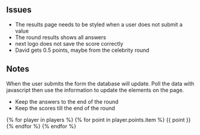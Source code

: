 ## Issues
- The results page needs to be styled when a user does not submit a value
- The round results shows all answers
- next logo does not save the score correctly
- David gets 0.5 points, maybe from the celebrity round

## Notes

When the user submits the form the database will update.
Poll the data with javascript then use the information to update the elements on the page.

- Keep the answers to the end of the round
- Keep the scores till the end of the round

{% for player in players %}
    {% for point in player.points.item %}
        {{ point }}
    {% endfor %}
{% endfor %}